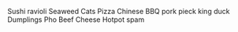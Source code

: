 Sushi
ravioli
Seaweed
Cats
Pizza
Chinese BBQ pork
pieck king duck 
Dumplings
Pho
Beef
Cheese
Hotpot
spam 
